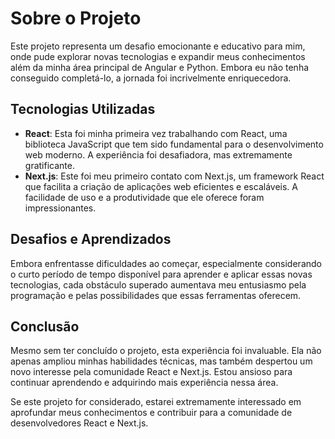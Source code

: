 <!DOCTYPE html>
<html lang="pt-br">
<head>
<meta charset="UTF-8">
<title>Sobre o Projeto</title>
<style>
/* Adicione qualquer estilo CSS necessário aqui */
</style>
</head>
<body>
<h1>Sobre o Projeto</h1>
<p>Este projeto representa um desafio emocionante e educativo para mim, onde pude explorar novas tecnologias e expandir meus conhecimentos além da minha área principal de Angular e Python. Embora eu não tenha conseguido completá-lo, a jornada foi incrivelmente enriquecedora.</p>

<h2>Tecnologias Utilizadas</h2>
<ul>
<li><strong>React</strong>: Esta foi minha primeira vez trabalhando com React, uma biblioteca JavaScript que tem sido fundamental para o desenvolvimento web moderno. A experiência foi desafiadora, mas extremamente gratificante.</li>
<li><strong>Next.js</strong>: Este foi meu primeiro contato com Next.js, um framework React que facilita a criação de aplicações web eficientes e escaláveis. A facilidade de uso e a produtividade que ele oferece foram impressionantes.</li>
</ul>

<h2>Desafios e Aprendizados</h2>
<p>Embora enfrentasse dificuldades ao começar, especialmente considerando o curto período de tempo disponível para aprender e aplicar essas novas tecnologias, cada obstáculo superado aumentava meu entusiasmo pela programação e pelas possibilidades que essas ferramentas oferecem.</p>

<h2>Conclusão</h2>
<p>Mesmo sem ter concluído o projeto, esta experiência foi invaluable. Ela não apenas ampliou minhas habilidades técnicas, mas também despertou um novo interesse pela comunidade React e Next.js. Estou ansioso para continuar aprendendo e adquirindo mais experiência nessa área.</p>

<p>Se este projeto for considerado, estarei extremamente interessado em aprofundar meus conhecimentos e contribuir para a comunidade de desenvolvedores React e Next.js.</p>
</body>
</html>
